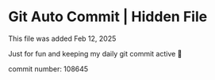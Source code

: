 # Git Auto Commit | Hidden File

This file was added Feb 12, 2025

Just for fun and keeping my daily git commit active 🤪

commit number: 108645
